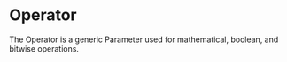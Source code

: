 # Operator

The Operator is a generic Parameter used for mathematical, boolean, and bitwise operations. 
